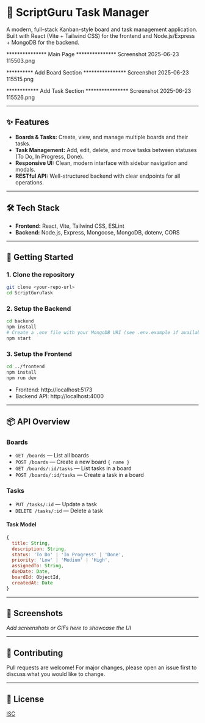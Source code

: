 # 📝 ScriptGuru Task Manager

A modern, full-stack Kanban-style board and task management application. Built with React (Vite + Tailwind CSS) for the frontend and Node.js/Express + MongoDB for the backend.


*************** Main Page ***************
 Screenshot 2025-06-23 115503.png

 ********** Add Board Section ****************
 Screenshot 2025-06-23 115515.png


 ************ Add Task Section ****************
 Screenshot 2025-06-23 115526.png


---

## ✨ Features
- **Boards & Tasks:** Create, view, and manage multiple boards and their tasks.
- **Task Management:** Add, edit, delete, and move tasks between statuses (To Do, In Progress, Done).
- **Responsive UI:** Clean, modern interface with sidebar navigation and modals.
- **RESTful API:** Well-structured backend with clear endpoints for all operations.

---

## 🛠️ Tech Stack
- **Frontend:** React, Vite, Tailwind CSS, ESLint
- **Backend:** Node.js, Express, Mongoose, MongoDB, dotenv, CORS

---

## 🚀 Getting Started

### 1. Clone the repository
```bash
git clone <your-repo-url>
cd ScriptGuruTask
```

### 2. Setup the Backend
```bash
cd backend
npm install
# Create a .env file with your MongoDB URI (see .env.example if available)
npm start
```

### 3. Setup the Frontend
```bash
cd ../frontend
npm install
npm run dev
```

- Frontend: http://localhost:5173
- Backend API: http://localhost:4000

---

## 📦 API Overview

### Boards
- `GET /boards` — List all boards
- `POST /boards` — Create a new board `{ name }`
- `GET /boards/:id/tasks` — List tasks in a board
- `POST /boards/:id/tasks` — Create a task in a board

### Tasks
- `PUT /tasks/:id` — Update a task
- `DELETE /tasks/:id` — Delete a task

#### Task Model
```js
{
  title: String,
  description: String,
  status: 'To Do' | 'In Progress' | 'Done',
  priority: 'Low' | 'Medium' | 'High',
  assignedTo: String,
  dueDate: Date,
  boardId: ObjectId,
  createdAt: Date
}
```

---

## 📸 Screenshots
_Add screenshots or GIFs here to showcase the UI_

---

## 🤝 Contributing
Pull requests are welcome! For major changes, please open an issue first to discuss what you would like to change.

---

## 📄 License
[ISC](LICENSE) 